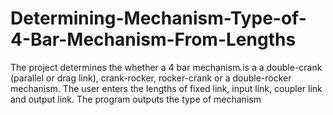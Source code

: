 # Determining-Mechanism-Type-of-4-Bar-Mechanism-From-Lengths
The project determines the whether a 4 bar mechanism is a a double-crank (parallel or drag link), crank-rocker, rocker-crank or a double-rocker mechanism. The user enters the lengths of fixed link, input link, coupler link and output link. The program outputs the type of mechanism
